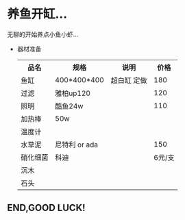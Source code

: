 养鱼开缸...
================

无聊的开始养点小鱼小虾...

- 器材准备

    <table>
        <tr>
            <th>品名</th><th>规格</th><th>说明</th><th>价格</th>
        </tr>
        <tr>
            <td>鱼缸</td><td>400*400*400</td><td>超白缸 定做</td><td>180</td>
        </tr>
        <tr>
            <td>过滤</td><td>雅柏up120</td><td></td><td>120</td>
        </tr>
        <tr>
            <td>照明</td><td>酷鱼24w</td><td></td><td>110</td>
        </tr>
        <tr>
            <td>加热棒</td><td>50w</td><td></td><td></td>
        </tr>
        <tr>
            <td>温度计</td><td></td><td></td><td></td>
        </tr>
        <tr>
            <td>水草泥</td><td>尼特利 or ada</td><td></td><td>150</td>
        </tr>
        <tr>
            <td>硝化细菌</td><td>科迪</td><td></td><td>6元/支</td>
        </tr>
        <tr>
            <td>沉木</td><td></td><td></td><td></td>
        </tr>
        <tr>
            <td>石头</td><td></td><td></td><td></td>
        </tr>
    </table>

END,GOOD LUCK!
--------------
